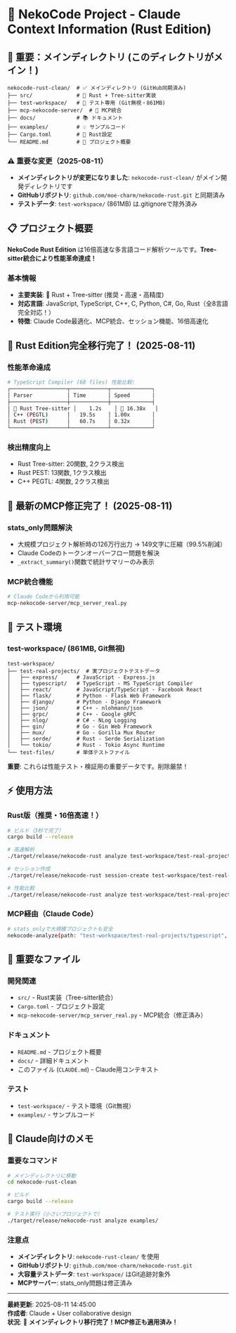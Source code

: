 # 🦀 NekoCode Project - Claude Context Information (Rust Edition)

## 📁 **重要：メインディレクトリ** (このディレクトリがメイン！)

```
nekocode-rust-clean/  # ✅ メインディレクトリ (GitHub同期済み)
├── src/              # 🦀 Rust + Tree-sitter実装
├── test-workspace/   # 🧪 テスト専用 (Git無視・861MB)
├── mcp-nekocode-server/  # 🔌 MCP統合
├── docs/             # 📚 ドキュメント
├── examples/         # 💡 サンプルコード
├── Cargo.toml        # 🦀 Rust設定
└── README.md         # 📖 プロジェクト概要
```

### **⚠️ 重要な変更（2025-08-11）**
- **メインディレクトリが変更になりました**: `nekocode-rust-clean/` がメイン開発ディレクトリです
- **GitHubリポジトリ**: `github.com/moe-charm/nekocode-rust.git` と同期済み
- **テストデータ**: `test-workspace/` (861MB) は.gitignoreで除外済み

## 📋 **プロジェクト概要**

**NekoCode Rust Edition** は16倍高速な多言語コード解析ツールです。**Tree-sitter統合により性能革命達成！**

### **基本情報**
- **主要実装**: 🦀 Rust + Tree-sitter (推奨・高速・高精度)
- **対応言語**: JavaScript, TypeScript, C++, C, Python, C#, Go, Rust（全8言語完全対応！）
- **特徴**: Claude Code最適化、MCP統合、セッション機能、16倍高速化

## 🚀 **Rust Edition完全移行完了！** (2025-08-11)

### **性能革命達成**
```bash
# TypeScript Compiler (68 files) 性能比較:
┌──────────────────┬────────────┬─────────────┐
│ Parser           │ Time       │ Speed       │
├──────────────────┼────────────┼─────────────┤
│ 🦀 Rust Tree-sitter │    1.2s    │ 🚀 16.38x   │
│ C++ (PEGTL)      │   19.5s    │ 1.00x       │
│ Rust (PEST)      │   60.7s    │ 0.32x       │
└──────────────────┴────────────┴─────────────┘
```

### **検出精度向上**
- Rust Tree-sitter: 20関数, 2クラス検出
- Rust PEST: 13関数, 1クラス検出  
- C++ PEGTL: 4関数, 2クラス検出

## 🔧 **最新のMCP修正完了！** (2025-08-11)

### **stats_only問題解決**
- 大規模プロジェクト解析時の126万行出力 → 149文字に圧縮（99.5%削減）
- Claude Codeのトークンオーバーフロー問題を解決
- `_extract_summary()`関数で統計サマリーのみ表示

### **MCP統合機能**
```bash
# Claude Codeから利用可能
mcp-nekocode-server/mcp_server_real.py
```

## 🧪 **テスト環境**

### **test-workspace/ (861MB, Git無視)**
```
test-workspace/
├── test-real-projects/  # 実プロジェクトテストデータ
│   ├── express/      # JavaScript - Express.js
│   ├── typescript/   # TypeScript - MS TypeScript Compiler  
│   ├── react/        # JavaScript/TypeScript - Facebook React
│   ├── flask/        # Python - Flask Web Framework
│   ├── django/       # Python - Django Framework
│   ├── json/         # C++ - nlohmann/json
│   ├── grpc/         # C++ - Google gRPC
│   ├── nlog/         # C# - NLog Logging
│   ├── gin/          # Go - Gin Web Framework
│   ├── mux/          # Go - Gorilla Mux Router
│   ├── serde/        # Rust - Serde Serialization
│   └── tokio/        # Rust - Tokio Async Runtime
└── test-files/       # 単体テストファイル
```

**重要**: これらは性能テスト・検証用の重要データです。削除厳禁！

## ⚡ **使用方法**

### **Rust版（推奨・16倍高速！）**
```bash
# ビルド（3秒で完了）
cargo build --release

# 高速解析
./target/release/nekocode-rust analyze test-workspace/test-real-projects/express/ --parser tree-sitter

# セッション作成  
./target/release/nekocode-rust session-create test-workspace/test-real-projects/flask/

# 性能比較
./target/release/nekocode-rust analyze test-workspace/test-real-projects/typescript/ --benchmark
```

### **MCP経由（Claude Code）**
```bash
# stats_onlyで大規模プロジェクトも安全
nekocode-analyze(path: "test-workspace/test-real-projects/typescript", stats_only: true)
```

## 🎯 **重要なファイル**

### **開発関連**
- `src/` - Rust実装（Tree-sitter統合）
- `Cargo.toml` - プロジェクト設定
- `mcp-nekocode-server/mcp_server_real.py` - MCP統合（修正済み）

### **ドキュメント**
- `README.md` - プロジェクト概要
- `docs/` - 詳細ドキュメント
- このファイル (`CLAUDE.md`) - Claude用コンテキスト

### **テスト**
- `test-workspace/` - テスト環境（Git無視）
- `examples/` - サンプルコード

## 📝 **Claude向けのメモ**

### **重要なコマンド**
```bash
# メインディレクトリに移動
cd nekocode-rust-clean

# ビルド
cargo build --release

# テスト実行（小さいプロジェクトで）
./target/release/nekocode-rust analyze examples/
```

### **注意点**
- **メインディレクトリ**: `nekocode-rust-clean/` を使用
- **GitHubリポジトリ**: `github.com/moe-charm/nekocode-rust.git` 
- **大容量テストデータ**: `test-workspace/` はGit追跡対象外
- **MCPサーバー**: stats_only問題は修正済み

---
**最終更新**: 2025-08-11 14:45:00  
**作成者**: Claude + User collaborative design  
**状況**: 🎉 **メインディレクトリ移行完了！MCP修正も適用済み！**